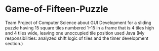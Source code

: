 # Game-of-Fifteen-Puzzle
Team Project of Computer Science about GUI Development for a sliding puzzle having 15 square tiles numbered 1–15 in a frame that is 4 tiles high and 4 tiles wide, leaving one unoccupied tile position used Java (My responsibilities: analyzed shift logic of tiles and the timer development section.)
